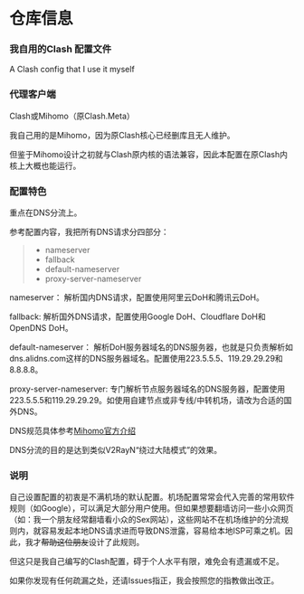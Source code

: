 # 仓库信息
### 我自用的Clash 配置文件
A Clash config that I use it myself

### 代理客户端
Clash或Mihomo（原Clash.Meta）

我自己用的是Mihomo，因为原Clash核心已经删库且无人维护。

但鉴于Mihomo设计之初就与Clash原内核的语法兼容，因此本配置在原Clash内核上大概也能运行。

### 配置特色
重点在DNS分流上。

参考配置内容，我把所有DNS请求分四部分：
> + nameserver
> + fallback
> + default-nameserver
> + proxy-server-nameserver

nameserver：
解析国内DNS请求，配置使用阿里云DoH和腾讯云DoH。

fallback:
解析国外DNS请求，配置使用Google DoH、Cloudflare DoH和OpenDNS DoH。

default-nameserver：
解析DoH服务器域名的DNS服务器，也就是只负责解析如dns.alidns.com这样的DNS服务器域名。配置使用223.5.5.5、119.29.29.29和8.8.8.8。

proxy-server-nameserver:
专门解析节点服务器域名的DNS服务器，配置使用223.5.5.5和119.29.29.29。如使用自建节点或非专线/中转机场，请改为合适的国外DNS。

DNS规范具体参考[Mihomo官方介绍](https://wiki.metacubex.one/config/dns/)

DNS分流的目的是达到类似V2RayN“绕过大陆模式”的效果。

### 说明 
自己设置配置的初衷是不满机场的默认配置。机场配置常常会代入完善的常用软件规则（如Google），可以满足大部分用户使用。但如果想要翻墙访问一些小众网页（如：我一个朋友经常翻墙看小众的Sex网站），这些网站不在机场维护的分流规则内，就容易发起本地DNS请求进而导致DNS泄露，容易给本地ISP可乘之机。因此，我才~~帮助这位朋友~~设计了此规则。

但这只是我自己编写的Clash配置，碍于个人水平有限，难免会有遗漏或不足。

如果你发现有任何疏漏之处，还请Issues指正，我会按照您的指教做出改正。

